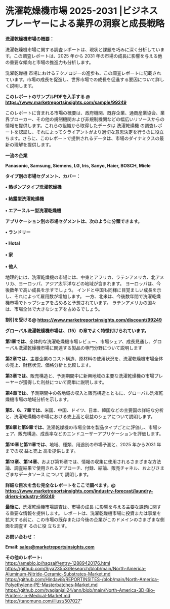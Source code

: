# 洗濯乾燥機市場 2025-2031 |ビジネスプレーヤーによる業界の洞察と成長戦略

<strong><b>洗濯乾燥機市場の概要：</b></strong>

洗濯乾燥機市場に関する調査レポートは、現状と課題を巧みに深く分析しています。この調査レポートは、2025 年から 2031 年の市場の成長に影響を与える他の重要な傾向と市場の推進力も分析します。

洗濯乾燥機 市場におけるテクノロジーの進歩も、この調査レポートに記載されています。市場の成長を促進し、世界市場での成長を促進する要因について詳しく説明します。

<strong>このレポートのサンプルPDFを入手する @ <a href=https://www.marketreportsinsights.com/sample/99249>https://www.marketreportsinsights.com/sample/99249</a></strong>

このレポートに含まれる市場の概要は、政府機関、既存企業、通商産業協会、業界ブローカー、その他の規制機関および非規制機関などの幅広いリソースからの情報を提供します。これらの組織から取得したデータは 洗濯乾燥機 の調査レポートを認証し、それによってクライアントがより適切な意思決定を行うのに役立ちます。さらに、このレポートで提供されるデータは、市場のダイナミクスの最新の理解を提供します。

<strong>一流の企業</strong>

<strong><b>Panasonic, Samsung, Siemens, LG, Iris, Sanyo, Haier, BOSCH, Miele</b></strong>

<strong><b>タイプ別の市場セグメント、カバー：</b></strong>

<strong>• 熱ポンプタイプ洗濯乾燥機<br><br>• 結露型洗濯乾燥機<br><br>• エアースルー型洗濯乾燥機</strong>

<strong><b>アプリケーション別の市場セグメントは、次のように分類できます。</b></strong>

<strong>• ランドリー<br><br>•  Hotal<br><br>• 家<br><br>• 他人</strong>

 地理的には、洗濯乾燥機の市場には、中東とアフリカ、ラテンアメリカ、北アメリカ、ヨーロッパ、アジア太平洋などの地域が含まれます。 ヨーロッパは、今後数年で高い成長を示すでしょう。 インドと中国も同様に目覚ましい成長を示し、それによって雇用数が増加します。 一方、北米は、今後数年間で洗濯乾燥機市場でトップシェアを占めると予想されています。 ラテンアメリカの国々は、市場全体で大きなシェアを占めるでしょう。

<strong>割引を受ける@ <a href=https://www.marketreportsinsights.com/discount/99249>https://www.marketreportsinsights.com/discount/99249</a></strong>

<strong><b>グローバル洗濯乾燥機市場は、（15）の章でよく特徴付けられています。</b></strong>

<strong><b>第</b></strong><strong><b>1章では、</b></strong>全体的な洗濯乾燥機市場レビュー、市場シェア、成長見通し、グローバル洗濯乾燥機市場に関連する製品の専門分野について説明します

<strong><b>第2章では、</b></strong>主要企業のコスト構造、原材料の使用状況を、洗濯乾燥機市場全体の売上、財務状況、価格分析と比較します。

<strong><b>第3章では、</b></strong>販売構造と、予測期間中に新興地域の主要な洗濯乾燥機の市場プレーヤーが獲得した利益について簡単に説明します。

<strong><b>第4章では、</b></strong>予測期間中の各地域の収入と販売構造とともに、グローバル洗濯乾燥機市場の地域分析を示します。

<strong><b>第5、6、7章では、</b></strong>米国、中国、ドイツ、日本、韓国などの主要国の詳細な分析と、洗濯乾燥機の市場における売上高と収益のシェアについて説明します。

<strong><b>第8章と第9章では、</b></strong>洗濯乾燥機の市場全体を製品タイプごとに評価し、市場シェア、販売構造、成長率などのエンドユーザーアプリケーションを評価します。

<strong><b>第10章と第11章では、</b></strong>地域、種類、用途別の市場予測と、2025 年から2031 年までの収 益と売上 高を提供します。

<strong><b>第13章、第14章、</b></strong>および第15章では、情報の収集に使用されるさまざまな方法論、調査結果で使用されるアプローチ、付録、結論、販売チャネル、およびさまざまなデータソース について 説明します。

<strong>詳細な目次を含む完全なレポートをここで調べます。@ <a href=https://www.marketreportsinsights.com/industry-forecast/laundry-driers-industry-99249>https://www.marketreportsinsights.com/industry-forecast/laundry-driers-industry-99249</a></strong>

<strong><b>最後に、</b></strong>洗濯乾燥機市場調査は、市場の成長 に影響を</a>与える主要な課題に関する重要な情報を提供します。 レポートは、洗濯乾燥機市場に投資または事業を拡大する前に、この市場の既存または今後の企業がこのドメインのさまざまな側面を調査す るのに役 立ちます。

<strong><b>お問い合わせ：</b></strong>

<strong>Email: </strong><a href=mailto:sales@marketreportsinsights.com><strong>sales@marketreportsinsights.com</strong></a>

<strong>その他のレポート:</strong>
<br>
<a href=https://ameblo.jp/haqsaif/entry-12889420176.html>https://ameblo.jp/haqsaif/entry-12889420176.html</a>
<br>
<a href=https://github.com/Siya23553/Research/blob/main/North-America-Aluminum-Nitride-Ceramic-Substrates-Market.md>https://github.com/Siya23553/Research/blob/main/North-America-Aluminum-Nitride-Ceramic-Substrates-Market.md</a>
<br>
<a href=https://github.com/Hindavi8/REPORTINSITES-/blob/main/North-America-Polyethylene-PE-Masterbatches-Market.md>https://github.com/Hindavi8/REPORTINSITES-/blob/main/North-America-Polyethylene-PE-Masterbatches-Market.md</a>
<br>
<a href=https://github.com/tyagianjali24/ann/blob/main/North-America-3D-Bio-Printers-in-Medical-Market.md>https://github.com/tyagianjali24/ann/blob/main/North-America-3D-Bio-Printers-in-Medical-Market.md</a>
<br>
<a href=https://tanomuno.com/illust/507027>https://tanomuno.com/illust/507027</a>"
